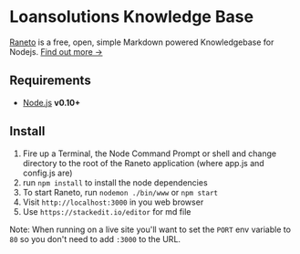 Loansolutions Knowledge Base
======

[Raneto](http://raneto.com) is a free, open, simple Markdown powered Knowledgebase for Nodejs. [Find out more &rarr;](http://docs.raneto.com/what-is-raneto)

Requirements
------------

* [Node.js](http://nodejs.org) **v0.10+**

Install
-------

1. Fire up a Terminal, the Node Command Prompt or shell and change directory to the root of the Raneto application (where app.js and config.js are)
2. run `npm install` to install the node dependencies
3. To start Raneto, run `nodemon ./bin/www` or `npm start`
4. Visit `http://localhost:3000` in you web browser
5. Use `https://stackedit.io/editor` for md file

Note: When running on a live site you'll want to set the `PORT` env variable to `80` so you don't need to add `:3000` to the URL.

